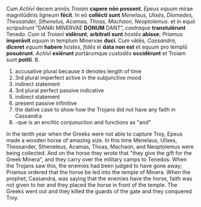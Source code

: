 Cum *Achīvī* decem annōs *Troiam* **capere** **nōn possent**, *Epeus* *equum* mirae magnitūdinis ligneum **fēcit**. In eō **collēctī sunt** *Menelaus, Ulixēs, Diomedes, Thessander, Sthenelus, Acamas, Thoas, Machaon, Neoptolemus*. et in equō *scripsērunt* “DANAI MINERVAE **DONUM** DANT”, *castraque* **transtulērunt** Tenedo. Cum id *Troianī* **vidērunt**, **arbitratī sunt** *hostēs* **abisse**; *Priamus* **imperāvit** *equum* in templum Minervae **ducī**. Cum vātēs, *Cassandra*, **diceret** *equum* **habere** *hostes*, *fidēs* eī **data non est** et equum pro templō **posuērunt**. *Achīvī* **exiērunt** portārumque *custodēs* **occidērunt** et Troiam sunt **potitī**.
B. 
  1. accusative plural because it denotes length of time 
  2. 3rd plural imperfect active in the subjunctive mood
  3. indirect statement
  4. 3rd plural perfect passive indicative
  5. indirect statement
  6. present passive infinitive
  7. the dative case to show how the Trojans did not have any faith in Cassandra
  8. -que is an enclitic conjunuction and functions as "and"
  
In the tenth year when the Greeks were not able to capture Troy, Epeus made a wooden horse of amazing size. In this time Menelaus, Ulixes, Thessander, Stheneleus, Acamas, Thoas, Machaon, and Neoptolemus were being collected. And on the horse they wrote that "they give the gift for the Greek Minera", and they carry over the military camps to Tenedos. When the Trojans saw this, the enemies had been judged to have gone away; Priamus ordered that the horse be led into the temple of Minera. When the prophet, Cassandra, was saying that the enemies have the horse, faith was not given to her and they placed the horse in front of the temple. The Greeks went out and they killed the guards of the gate and they conquered Troy.  
